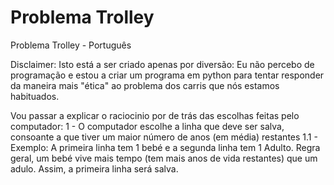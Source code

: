 # Problema Trolley
Problema Trolley - Português

Disclaimer:
Isto está a ser criado apenas por diversão:
  Eu não percebo de programação e estou a criar um programa em python para tentar responder da maneira mais "ética" ao problema dos carris
  que nós estamos habituados.

Vou passar a explicar o raciocinio por de trás das escolhas feitas pelo computador:
1 - O computador escolhe a linha que deve ser salva, consoante a que tiver um maior número de anos (em média) restantes
    1.1 - Exemplo:
    A primeira linha tem 1 bebé e a segunda linha tem 1 Adulto. Regra geral, um bebé vive mais tempo (tem mais anos de vida restantes) que um
    adulo. Assim, a primeira linha será salva.
